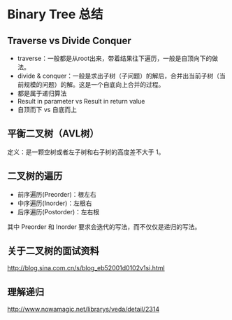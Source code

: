 # Binary Tree 总结

## Traverse vs Divide Conquer

- traverse：一般都是从root出来，带着结果往下遍历，一般是自顶向下的做法。
- divide & conquer：一般是求出子树（子问题）的解后，合并出当前子树（当前规模的问题）的解。这是一个自底向上合并的过程。
- 都是属于递归算法
- Result in parameter vs Result in return value 
- 自顶而下 vs 自底而上

## 平衡二叉树（AVL树）

定义：是一颗空树或者左子树和右子树的高度差不大于 1。

## 二叉树的遍历
 
- 前序遍历(Preorder)：根左右
- 中序遍历(Inorder)：左根右
- 后序遍历(Postorder)：左右根

其中 Preorder 和 Inorder 要求会迭代的写法，而不仅仅是递归的写法。

## 关于二叉树的面试资料
http://blog.sina.com.cn/s/blog_eb52001d0102v1si.html

## 理解递归
http://www.nowamagic.net/librarys/veda/detail/2314